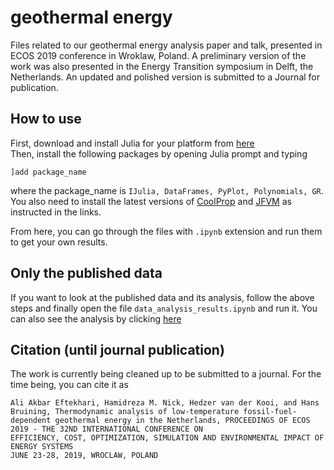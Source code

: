 # geothermal energy
Files related to our geothermal energy analysis paper and talk, presented in ECOS 2019 conference in Wroklaw, Poland. A preliminary version of the work was also presented in the Energy Transition symposium in Delft, the Netherlands. An updated and polished version is submitted to a Journal for publication. 

## How to use
First, download and install Julia for your platform from [here](https://julialang.org/downloads/)  
Then, install the following packages by opening Julia prompt and typing
```
]add package_name
```
where the package_name is `IJulia, DataFrames, PyPlot, Polynomials, GR`.  
You also need to install the latest versions of [CoolProp](https://github.com/CoolProp/CoolProp.jl) and [JFVM](https://github.com/simulkade/JFVM.jl) as instructed in the links.  

From here, you can go through the files with `.ipynb` extension and run them to get your own results.  

## Only the published data
If you want to look at the published data and its analysis, follow the above steps and finally open the file `data_analysis_results.ipynb` and run it. You can also see the analysis by clicking [here](https://nbviewer.jupyter.org/github/simulkade/geothermal/blob/master/data_analysis_results.ipynb)  

## Citation (until journal publication)
The work is currently being cleaned up to be submitted to a journal. For the time being, you can cite it as
```
Ali Akbar Eftekhari, Hamidreza M. Nick, Hedzer van der Kooi, and Hans Bruining, Thermodynamic analysis of low-temperature fossil-fuel-dependent geothermal energy in the Netherlands, PROCEEDINGS OF ECOS 2019 - THE 32ND INTERNATIONAL CONFERENCE ON
EFFICIENCY, COST, OPTIMIZATION, SIMULATION AND ENVIRONMENTAL IMPACT OF ENERGY SYSTEMS
JUNE 23-28, 2019, WROCLAW, POLAND
```
